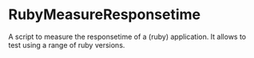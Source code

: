 # RubyMeasureResponsetime
A script to measure the responsetime of a (ruby) application.
It allows to test using a range of ruby versions.

